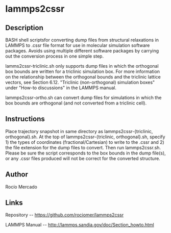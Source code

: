 # lammps2cssr

## Description
BASH shell scriptsfor converting dump files from structural relaxations in LAMMPS to .cssr file format for use in molecular simulation software packages. Avoids using multiple different software packages by carrying out the conversion process in one simple step.

lamms2cssr-triclinic.sh only supports dump files in which the orthogonal box bounds are written for a triclinic simulation box. For more information on the relationship between the orthogonal bounds and the triclinic lattice vectors, see Section 6.12. "Triclinic (non-orthogonal) simulation boxes" under "How-to discussions" in the LAMMPS manual.

lammps2cssr-ortho.sh can convert dump files for simulations in which the box bounds are orthogonal (and not converted from a triclinic cell).

## Instructions
Place trajectory snapshot in same directory as lammps2cssr-{triclinic, orthogonal}.sh. At the top of lammps2cssr-{triclinic, orthogonal}.sh, specify 1) the types of coordinates (fractional/Cartesian) to write to the .cssr and 2) the file extension for the dump files to convert. Then run lammps2cssr.sh. Please be sure the script corresponds to the box bounds in the dump file(s), or any .cssr files produced will not be correct for the converted structure.

## Author
Rocío Mercado

## Links 
Repository -- https://github.com/rociomer/lammps2cssr

LAMMPS Manual -- http://lammps.sandia.gov/doc/Section_howto.html
